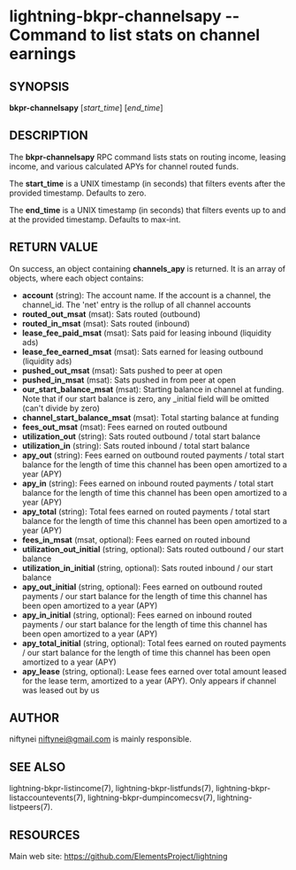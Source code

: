 lightning-bkpr-channelsapy -- Command to list stats on channel earnings
==================================================================

SYNOPSIS
--------

**bkpr-channelsapy** \[*start\_time*\] \[*end\_time*\]

DESCRIPTION
-----------

The **bkpr-channelsapy** RPC command lists stats on routing income, leasing income,
and various calculated APYs for channel routed funds.

The **start\_time** is a UNIX timestamp (in seconds) that filters events after the provided timestamp. Defaults to zero.

The **end\_time** is a UNIX timestamp (in seconds) that filters events up to and at the provided timestamp. Defaults to max-int.


RETURN VALUE
------------

[comment]: # (GENERATE-FROM-SCHEMA-START)
On success, an object containing **channels\_apy** is returned.  It is an array of objects, where each object contains:

- **account** (string): The account name. If the account is a channel, the channel\_id. The 'net' entry is the rollup of all channel accounts
- **routed\_out\_msat** (msat): Sats routed (outbound)
- **routed\_in\_msat** (msat): Sats routed (inbound)
- **lease\_fee\_paid\_msat** (msat): Sats paid for leasing inbound (liquidity ads)
- **lease\_fee\_earned\_msat** (msat): Sats earned for leasing outbound (liquidity ads)
- **pushed\_out\_msat** (msat): Sats pushed to peer at open
- **pushed\_in\_msat** (msat): Sats pushed in from peer at open
- **our\_start\_balance\_msat** (msat): Starting balance in channel at funding. Note that if our start balance is zero, any \_initial field will be omitted (can't divide by zero)
- **channel\_start\_balance\_msat** (msat): Total starting balance at funding
- **fees\_out\_msat** (msat): Fees earned on routed outbound
- **utilization\_out** (string): Sats routed outbound / total start balance
- **utilization\_in** (string): Sats routed inbound / total start balance
- **apy\_out** (string): Fees earned on outbound routed payments / total start balance for the length of time this channel has been open amortized to a year (APY)
- **apy\_in** (string): Fees earned on inbound routed payments / total start balance for the length of time this channel has been open amortized to a year (APY)
- **apy\_total** (string): Total fees earned on routed payments / total start balance for the length of time this channel has been open amortized to a year (APY)
- **fees\_in\_msat** (msat, optional): Fees earned on routed inbound
- **utilization\_out\_initial** (string, optional): Sats routed outbound / our start balance
- **utilization\_in\_initial** (string, optional): Sats routed inbound / our start balance
- **apy\_out\_initial** (string, optional): Fees earned on outbound routed payments / our start balance for the length of time this channel has been open amortized to a year (APY)
- **apy\_in\_initial** (string, optional): Fees earned on inbound routed payments / our start balance for the length of time this channel has been open amortized to a year (APY)
- **apy\_total\_initial** (string, optional): Total fees earned on routed payments / our start balance for the length of time this channel has been open amortized to a year (APY)
- **apy\_lease** (string, optional): Lease fees earned over total amount leased for the lease term, amortized to a year (APY). Only appears if channel was leased out by us

[comment]: # (GENERATE-FROM-SCHEMA-END)

AUTHOR
------

niftynei <niftynei@gmail.com> is mainly responsible.

SEE ALSO
--------

lightning-bkpr-listincome(7), lightning-bkpr-listfunds(7),
lightning-bkpr-listaccountevents(7),
lightning-bkpr-dumpincomecsv(7), lightning-listpeers(7).

RESOURCES
---------

Main web site: <https://github.com/ElementsProject/lightning>

[comment]: # ( SHA256STAMP:25085a4f855ea54ca1389d1776f48bd285d4cd7f8267f782fe1eb99c5d416d60)
